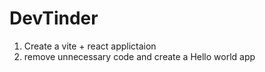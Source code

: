 # DevTinder


1. Create a vite + react applictaion
2. remove unnecessary code and create a Hello world app